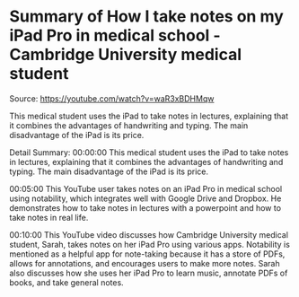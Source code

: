 # Summary of How I take notes on my iPad Pro in medical school - Cambridge University medical student

Source: https://youtube.com/watch?v=waR3xBDHMqw

This medical student uses the iPad to take notes in lectures, explaining that it combines the advantages of handwriting and typing. The main disadvantage of the iPad is its price.

Detail Summary: 
00:00:00
This medical student uses the iPad to take notes in lectures, explaining that it combines the advantages of handwriting and typing. The main disadvantage of the iPad is its price.

00:05:00
This YouTube user takes notes on an iPad Pro in medical school using notability, which integrates well with Google Drive and Dropbox. He demonstrates how to take notes in lectures with a powerpoint and how to take notes in real life.

00:10:00
This YouTube video discusses how Cambridge University medical student, Sarah, takes notes on her iPad Pro using various apps. Notability is mentioned as a helpful app for note-taking because it has a store of PDFs, allows for annotations, and encourages users to make more notes. Sarah also discusses how she uses her iPad Pro to learn music, annotate PDFs of books, and take general notes.

